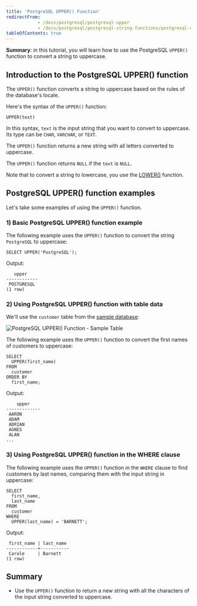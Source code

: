 ```yaml
---
title: 'PostgreSQL UPPER() Function'
redirectFrom:
            - /docs/postgresql/postgresql-upper 
            - /docs/postgresql/postgresql-string-functions/postgresql-upper
tableOfContents: true
---
```


**Summary**: in this tutorial, you will learn how to use the PostgreSQL `UPPER()` function to convert a string to uppercase.

## Introduction to the PostgreSQL UPPER() function

The `UPPER()` function converts a string to uppercase based on the rules of the database's locale.

Here's the syntax of the `UPPER()` function:

```
UPPER(text)
```

In this syntax, `text` is the input string that you want to convert to uppercase. Its type can be `CHAR`, `VARCHAR`, or `TEXT`.

The `UPPER()` function returns a new string with all letters converted to uppercase.

The `UPPER()` function returns `NULL` if the `text` is `NULL`.

Note that to convert a string to lowercase, you use the [LOWER()](/docs/postgresql/postgresql-string-functions/postgresql-lower) function.

## PostgreSQL UPPER() function examples

Let's take some examples of using the `UPPER()` function.

### 1) Basic PostgreSQL UPPER() function example

The following example uses the `UPPER()` function to convert the string `PostgreSQL` to uppercase:

```
SELECT UPPER('PostgreSQL');
```

Output:

```
   upper
------------
 POSTGRESQL
(1 row)
```

### 2) Using PostgreSQL UPPER() function with table data

We'll use the `customer` table from the [sample database](/docs/postgresql/postgresql-getting-started/postgresql-sample-database):

![PostgreSQL UPPER() Function - Sample Table ](/postgresqltutorial_data/customer.png)

The following example uses the `UPPER()` function to convert the first names of customers to uppercase:

```
SELECT
  UPPER(first_name)
FROM
  customer
ORDER BY
  first_name;
```

Output:

```
    upper
-------------
 AARON
 ADAM
 ADRIAN
 AGNES
 ALAN
...
```

### 3) Using PostgreSQL UPPER() function in the WHERE clause

The following example uses the `UPPER()` function in the `WHERE` clause to find customers by last names, comparing them with the input string in uppercase:

```
SELECT
  first_name,
  last_name
FROM
  customer
WHERE
  UPPER(last_name) = 'BARNETT';
```

Output:

```
 first_name | last_name
------------+-----------
 Carole     | Barnett
(1 row)
```

## Summary

- Use the `UPPER()` function to return a new string with all the characters of the input string converted to uppercase.
